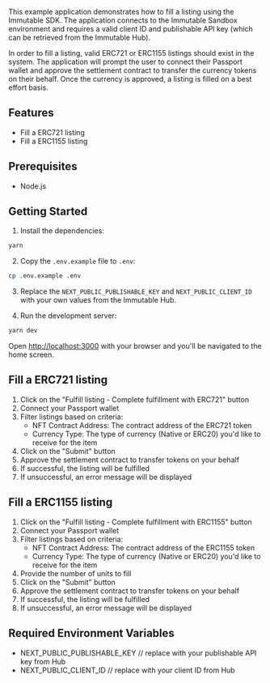 This example application demonstrates how to fill a listing using the Immutable SDK. The application connects to the Immutable Sandbox environment and requires a valid client ID and publishable API key (which can be retrieved from the Immutable Hub).

In order to fill a listing, valid ERC721 or ERC1155 listings should exist in the system. The application will prompt the user to connect their Passport wallet and approve the settlement contract to transfer the currency tokens on their behalf. Once the currency is approved, a listing is filled on a best effort basis.

## Features
- Fill a ERC721 listing
- Fill a ERC1155 listing

## Prerequisites
- Node.js

## Getting Started
1. Install the dependencies:

```bash
yarn
```

2. Copy the `.env.example` file to `.env`:

```bash
cp .env.example .env
```

3. Replace the `NEXT_PUBLIC_PUBLISHABLE_KEY` and `NEXT_PUBLIC_CLIENT_ID` with your own values from the Immutable Hub.


4. Run the development server:

```bash
yarn dev
```

Open [http://localhost:3000](http://localhost:3000) with your browser and you'll be navigated to the home screen.

## Fill a ERC721 listing
1. Click on the "Fulfill listing - Complete fulfillment with ERC721" button
2. Connect your Passport wallet
3. Filter listings based on criteria:
   - NFT Contract Address: The contract address of the ERC721 token
   - Currency Type: The type of currency (Native or ERC20) you'd like to receive for the item
4. Click on the "Submit" button
5. Approve the settlement contract to transfer tokens on your behalf
6. If successful, the listing will be fulfilled
7. If unsuccessful, an error message will be displayed

## Fill a ERC1155 listing
1. Click on the "Fulfill listing - Complete fulfillment with ERC1155" button
2. Connect your Passport wallet
3. Filter listings based on criteria:
   - NFT Contract Address: The contract address of the ERC1155 token
   - Currency Type: The type of currency (Native or ERC20) you'd like to receive for the item
4. Provide the number of units to fill
5. Click on the "Submit" button
6. Approve the settlement contract to transfer tokens on your behalf
7. If successful, the listing will be fulfilled
8. If unsuccessful, an error message will be displayed

## Required Environment Variables

- NEXT_PUBLIC_PUBLISHABLE_KEY // replace with your publishable API key from Hub
- NEXT_PUBLIC_CLIENT_ID // replace with your client ID from Hub
